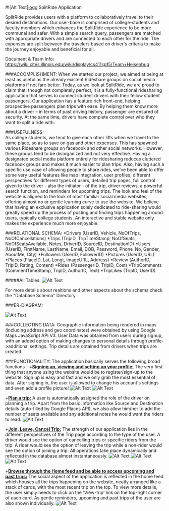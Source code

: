 #![Alt Text][logo](https://github.com/vreddi/SplitRide/blob/master/resources/images/logo1.png) SplitRide Application


SplitRide provides users with a platform to collaboratively travel to their desired destinations.
Our user-base is comprised of college-students and faculty members which enhances the 
SplitRide experience to be more communal and safer. With a simple search query, passengers are 
matched with appropriate drivers and are connected to each other for the ride. The expenses are split 
between the travelers based on driver's criteria to make the journey enjoyable and beneficial for all. 

Document & Team Info: https://wiki.cites.illinois.edu/wiki/display/cs411sp15/Team+Heisenbug


###ACCOMPLISHMENT:
When we started our project, we aimed at being at least as useful as the already existent Rideshare groups on social media platforms if not fare better. Today, as we look at SplitRide, we are proud to claim that, though not completely perfect, it is a fully-functional ridesharing application that serves to connect student drivers with their fellow student passengers. Our application has a feature rich front-end, helping prospective passengers plan trips with ease. By helping them know more about a driver – in terms of past driving history, passenger are ensured of security. At the same time, drivers have complete control over who they want to split a ride with.

###USEFULNESS:  
As college students, we tend to give each other lifts when we travel to the same place, so as to save on gas and other expenses. This has spawned various Rideshare groups on facebook and other social networks. However, these groups tend to be disorganized and not very effective.  Having a designated social media platform entirely for ridesharing reduces cluttered facebook groups and makes it much easier to plan trips.
Also, having such a specific use case of allowing people to share rides, we've been able to offer some very useful features like map integration, user profiles, different perspectives for different types of users, detailed trip pages, full control given to the driver - also the initiator - of the trip, driver reviews, a powerful search function, and reminders for upcoming trips. The look and feel of the website is aligned to the look of most familiar social media websites, offering almost no or gentle learning curve to use the website. 
We believe that having an exclusive application solely dedicated to ride-sharing would greatly speed up the process of posting and finding trips happening around users, typically college students. An interactive and stable website only makes the experience much more enjoyable.  


###RELATIONAL SCHEMA:
*Drivers (UserID, Vehicle, NoOfTrips, NoOfCancellations)
*Trips (TripID, TripTimeStamp, NoOfSeats, NoOfSeatsAvailable, Notes, DriverID, SourceID, DestinationID)
*Users (UserID, FirstName, LastName, Email, DOB, Password, Phone_No, Gender, AboutMe, City)
*Followers (UserID, FollowerID)
*Pictures (UserID, URL)
*Places (PlaceID, Lat, Longt, ImageURL, Address)
*Review (AuthorID, TripID, Rating, Content)
*Rides (PassengerID, TripID, Cost)
*TripComments (CommentTimeStamp, TripID, AuthorID, Text)
*TripLikes (TripID, UserID)
 
#####All Tables:
![Alt Text](https://github.com/vreddi/SplitRide/blob/master/Database%20Schema/All%20Tables.png)

For more details about realtions and other aspects about the schema check the "Database Schema" Directory.

###ER-DIAGRAM:

![Alt Text](https://github.com/vreddi/SplitRide/blob/master/resources/images/ERDiagram.png)

###COLLECTING DATA:
Geographic information being rendered in maps (including address and geo coordinates) were obtained by using Google Maps JavaScript API V3. User Data was obtained from users during signup, with an added option of making changes to personal details through profile->additional settings. Trip details are obtained from drivers when trips are created.

###FUNCTIONALITY:
The application basically serves the following broad functions -
+<b><u>Signing up, viewing and setting up your profile:</u></b> The very first thing that anyone using the website would be to register/sign-up to the website. Sign up is easy and fast and we only grab the most essential of data. After signing in, the user is allowed to change his account's settings and even add a profile picture!
![Alt Text](https://github.com/vreddi/SplitRide/blob/master/resources/images/img1.png)
![Alt Text](https://github.com/vreddi/SplitRide/blob/master/resources/images/img2.png)

+<b><u>Plan a trip:</u></b> A user is automatically assigned the role of the driver on planning a trip. Apart from the basic information like Source and Destination details (auto-filled by Google Places API), we also allow him/her to add the number of seats available and any additional notes he would want the riders to read.
![Alt Text](https://github.com/vreddi/SplitRide/blob/master/resources/images/img3.png)

+<b><u>Join, Leave, Cancel Trip:</u></b> The strength of our application lies in the different perspectives of the Trip page according to the type of the user. A driver would see the option of cancelling trips or specific riders from the trip. A rider would see the option of leaving the trip while a non-rider would see the option of joining a trip. All operations take place dynamically and reflected in the database almost instantaneously. 
![Alt Text](https://github.com/vreddi/SplitRide/blob/master/resources/images/img4.png)
![Alt Text](https://github.com/vreddi/SplitRide/blob/master/resources/images/img6.png)
![Alt Text](https://github.com/vreddi/SplitRide/blob/master/resources/images/img7.png)

+<b><u>Browse through the Home feed and be able to access upcoming and past trips:</b></u> The social aspect of the application is reflected in the home feed which houses all the trips happening on the website, neatly arranged like a stack of cards, with the most recent trip on the top. To view more details, the user simply needs to click on the 'View-trip' link on the top-right corner of each card. As gentle reminders, upcoming and past trips of the user are also shown individually.
![Alt Text](https://github.com/vreddi/SplitRide/blob/master/resources/images/img5.png)

